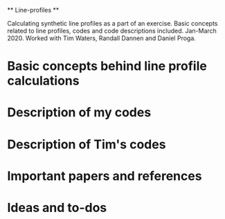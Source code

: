 ** Line-profiles **

Calculating synthetic line profiles as a part of an exercise. Basic concepts related to line profiles, codes and code
descriptions included. Jan-March 2020. Worked with Tim Waters, Randall Dannen and Daniel Proga.

# Basic concepts behind line profile calculations

# Description of my codes

# Description of Tim's codes

# Important papers and references

# Ideas and to-dos
